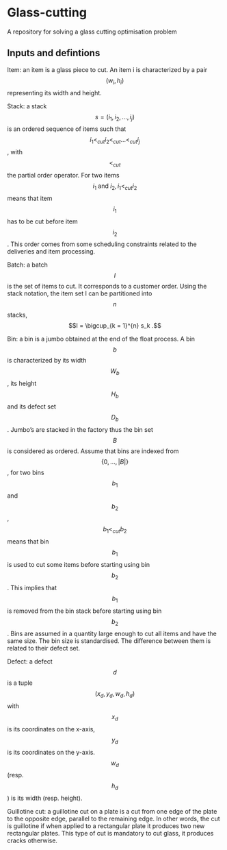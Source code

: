 # Glass-cutting
A repository for solving a glass cutting optimisation problem

## Inputs and defintions
Item: an item is a glass piece to cut. An item i is characterized by a pair
	$$(w_i, h_i)$$ representing its width and height.
	 
Stack: a stack $$s = (i_1, i_2, \ldots , i_j )$$ is an ordered sequence of items such that
	$$i_1 <_{cut} i_2 <_{cut} \ldots <_{cut} i_j$$ , with $$<_{cut}$$ the partial order operator. For
	two items $$i_1 \text{ and } i_2, i_1 <_{cut} i_2$$ means that item $$i_1$$ has to be cut before
	item $$i_2$$. This order comes from some scheduling constraints related to the
	deliveries and item processing.
   
Batch: a batch $$I$$ is the set of items to cut. It corresponds to a customer order.
	Using the stack notation, the item set I can be partitioned into $$n$$ stacks,
	$$I = \bigcup_{k = 1}^{n} s_k .$$
	 
Bin: a bin is a jumbo obtained at the end of the float process. A bin $$b$$ is
	characterized by its width $$W_b$$, its height $$H_b$$ and its defect set $$D_b$$. Jumbo’s
	are stacked in the factory thus the bin set $$B$$ is considered as ordered.
	Assume that bins are indexed from $$\{0, \ldots , |B|\}$$, for two bins $$b_1$$ and $$b_2$$,
	$$b_1 <_{cut} b_2$$ means that bin $$b_1$$ is used to cut some items before starting
	using bin $$b_2$$. This implies that $$b_1$$ is removed from the bin stack before
	starting using bin $$b_2$$. Bins are assumed in a quantity large enough to
	cut all items and have the same size. The bin size is standardised. The
	difference between them is related to their defect set.
	 
Defect: a defect $$d$$ is a tuple $$(x_d, y_d, w_d, h_d)$$ with $$x_d$$ is its coordinates on the
	x-axis, $$y_d$$ is its coordinates on the y-axis. $$w_d$$ (resp. $$h_d$$) is its width (resp.
	height).

Guillotine cut: a guillotine cut on a plate is a cut from one edge of the plate
	to the opposite edge, parallel to the remaining edge. In other words, the
	cut is guillotine if when applied to a rectangular plate it produces two new
	rectangular plates. This type of cut is mandatory to cut glass, it produces
	cracks otherwise.
